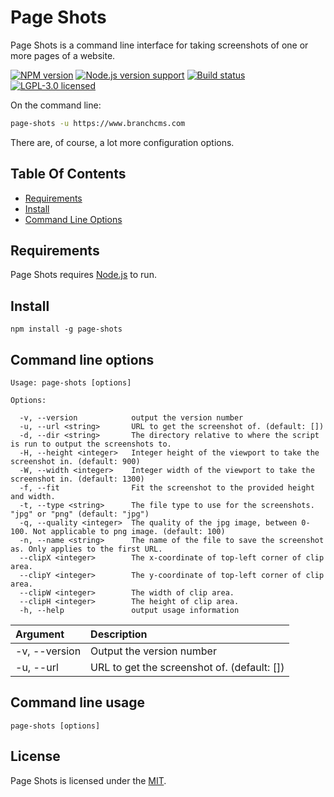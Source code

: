 Page Shots
====

Page Shots is a command line interface for taking screenshots of one or more pages of a website.

[![NPM version][shield-npm]][info-npm]
[![Node.js version support][shield-node]][info-node]
[![Build status][shield-build]][info-build]
[![LGPL-3.0 licensed][shield-license]][info-license]

On the command line:

```sh
page-shots -u https://www.branchcms.com
```

There are, of course, a lot more configuration options.

Table Of Contents
-----------------

- [Requirements](#requirements)
- [Install](#install)
- [Command Line Options](#command-line-options)


Requirements
-----------------

Page Shots requires [Node.js][node] to run.



Install
-----------------

```
npm install -g page-shots
```

Command line options
-----------------

```
Usage: page-shots [options]

Options:

  -v, --version            output the version number
  -u, --url <string>       URL to get the screenshot of. (default: [])
  -d, --dir <string>       The directory relative to where the script is run to output the screenshots to.
  -H, --height <integer>   Integer height of the viewport to take the screenshot in. (default: 900)
  -W, --width <integer>    Integer width of the viewport to take the screenshot in. (default: 1300)
  -f, --fit                Fit the screenshot to the provided height and width.
  -t, --type <string>      The file type to use for the screenshots. "jpg" or "png" (default: "jpg")
  -q, --quality <integer>  The quality of the jpg image, between 0-100. Not applicable to png image. (default: 100)
  -n, --name <string>      The name of the file to save the screenshot as. Only applies to the first URL.
  --clipX <integer>        The x-coordinate of top-left corner of clip area.
  --clipY <integer>        The y-coordinate of top-left corner of clip area.
  --clipW <integer>        The width of clip area.
  --clipH <integer>        The height of clip area.
  -h, --help               output usage information
```

| Argument | Description |
| :------- | :---------- |
| -v, --version | Output the version number |
| -u, --url <string> | URL to get the screenshot of. (default: []) |





## Command line usage

```
page-shots [options]
```

License
-------

Page Shots is licensed under the [MIT][info-license].


[node]: http://nodejs.org/

[info-license]: LICENSE
[shield-license]: https://img.shields.io/badge/license-MIT-blue.svg

[info-node]: package.json
[shield-node]: https://img.shields.io/badge/node.js%20support-8-brightgreen.svg

[info-npm]: https://www.npmjs.com/package/page-shots
[shield-npm]: https://img.shields.io/npm/v/page-shots.svg

[info-build]: https://travis-ci.org/erictompkins/page-shots
[shield-build]: https://img.shields.io/travis/erictompkins/page-shots/master.svg




